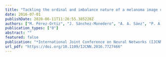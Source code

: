 ```yaml
---
title: "Tackling the ordinal and imbalance nature of a melanoma image classification problem"
date: 2016-07-01
publishDate: 2020-06-11T11:26:55.385228Z
authors: ["M. Pérez-Ortiz", "J. Sánchez-Monedero", "A. A. Sáez", "P. A. Gutiérrez", "C. Hervás-Martínez"]
publication_types: ["0"]
abstract: ""
featured: false
publication: "*International Joint Conference on Neural Networks (IJCNN)*"
url_pdf: "https://doi.org/10.1109/IJCNN.2016.7727466"
---
```


